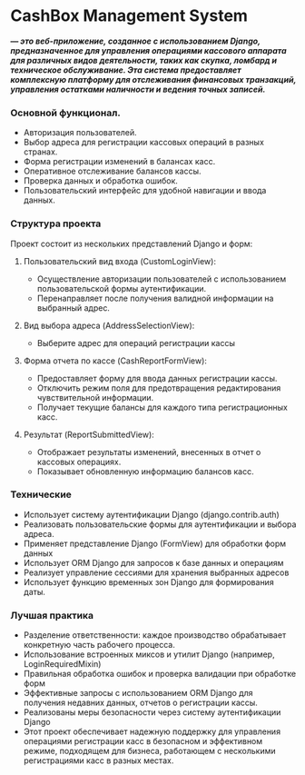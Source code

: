# CashBox Management System

***— это веб-приложение, созданное с использованием Django, предназначенное для управления
операциями кассового аппарата для различных видов деятельности, таких как скупка, ломбард и техническое обслуживание.
Эта система предоставляет комплексную платформу для отслеживания финансовых транзакций, управления остатками наличности
и ведения точных записей.***

### Основной функционал.

* Авторизация пользователей.
* Выбор адреса для регистрации кассовых операций в разных странах.
* Форма регистрации изменений в балансах касс.
* Оперативное отслеживание балансов кассы.
* Проверка данных и обработка ошибок.
* Пользовательский интерфейс для удобной навигации и ввода данных.

### Структура проекта

Проект состоит из нескольких представлений Django и форм:

1. Пользовательский вид входа (CustomLoginView):
    - Осуществление авторизации пользователей с использованием пользовательской формы аутентификации.
    - Перенаправляет после получения валидной информации на выбранный адрес.

2. Вид выбора адреса (AddressSelectionView):
    - Выберите адрес для операций регистрации кассы

3. Форма отчета по кассе (CashReportFormView):
    - Предоставляет форму для ввода данных регистрации кассы.
    - Отключить режим поля для предотвращения редактирования чувствительной информации.
    - Получает текущие балансы для каждого типа регистрационных касс.

4. Результат (ReportSubmittedView):
    - Отображает результаты изменений, внесенных в отчет о кассовых операциях.
    - Показывает обновленную информацию балансов касс.

### Технические

+ Использует систему аутентификации Django (django.contrib.auth)
+ Реализовать пользовательские формы для аутентификации и выбора адреса.
+ Применяет представление Django (FormView) для обработки форм данных
+ Использует ORM Django для запросов к базе данных и операциям
+ Реализует управление сессиями для хранения выбранных адресов
+ Использует функцию временных зон Django для формирования даты.

### Лучшая практика

+ Разделение ответственности: каждое производство обрабатывает конкретную часть рабочего процесса.
+ Использование встроенных миксов и утилит Django (например, LoginRequiredMixin)
+ Правильная обработка ошибок и проверка валидации при обработке форм
+ Эффективные запросы с использованием ORM Django для получения недавних данных, отчетов о регистрации кассы.
+ Реализованы меры безопасности через систему аутентификации Django
+ Этот проект обеспечивает надежную поддержку для управления операциями регистрации касс в безопасном и эффективном
  режиме, подходящем для бизнеса, работающем с несколькими регистрациями касс в разных местах.